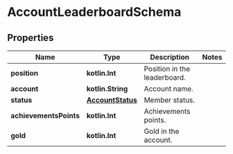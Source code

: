 
# AccountLeaderboardSchema

## Properties
Name | Type | Description | Notes
------------ | ------------- | ------------- | -------------
**position** | **kotlin.Int** | Position in the leaderboard. | 
**account** | **kotlin.String** | Account name. | 
**status** | [**AccountStatus**](AccountStatus.md) | Member status. | 
**achievementsPoints** | **kotlin.Int** | Achievements points. | 
**gold** | **kotlin.Int** | Gold in the account. | 



